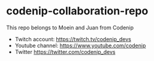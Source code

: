 # codenip-collaboration-repo

This repo belongs to Moein and Juan from Codenip

- Twitch account: https://twitch.tv/codenip_devs
- Youtube channel: https://www.youtube.com/codenip
- Twitter https://twitter.com/codenip_devs
